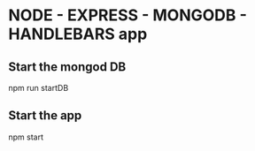 # NODE - EXPRESS - MONGODB - HANDLEBARS app

## Start the mongod DB
npm run startDB


## Start the app
npm start

